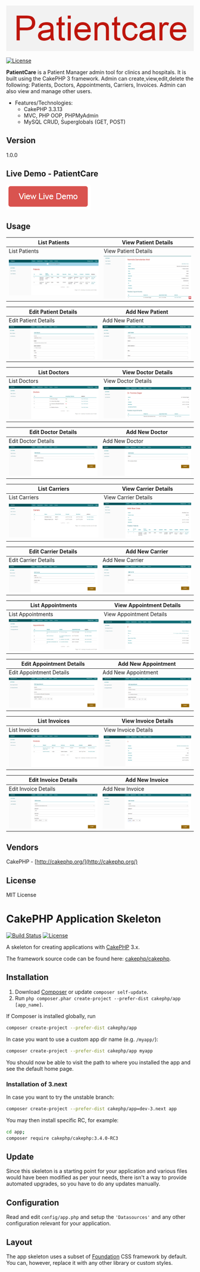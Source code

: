 <p align="center">
  <br><br>
  <img src="https://github.com/Jyotsna-Singh/PatientCare/blob/master/webroot/img/logo.PNG">
</p>

[![License](https://img.shields.io/packagist/l/cakephp/app.svg?style=flat-square)](http://jyotsnasingh.com/projects/CakePHP/PatientCare/)

**PatientCare** is a Patient Manager admin tool for clinics and hospitals. It is built using the CakePHP 3 framework. Admin can create,view,edit,delete the following: Patients, Doctors, Appointments, Carriers, Invoices. Admin can also view and manage other users.

* Features/Technologies: 
  * CakePHP 3.3.13
  * MVC, PHP OOP, PHPMyAdmin
  * MySQL CRUD, Superglobals (GET, POST)

## Version
1.0.0

## Live Demo - PatientCare
 [![alt tag](https://github.com/Jyotsna-Singh/SearchVidz-YoutubeAPI/blob/master/img/red-button.PNG)](http://jyotsnasingh.com/projects/CakePHP/PatientCare/)


## Usage

**List Patients** | **View Patient Details**
--- | ---
List Patients | View Patient Details
![alt text](https://github.com/Jyotsna-Singh/PatientCare/blob/master/webroot/img/patients.PNG)  | ![alt text](https://github.com/Jyotsna-Singh/PatientCare/blob/master/webroot/img/view-patient.PNG)

**Edit Patient Details** | **Add New Patient**
--- | --- 
Edit Patient Details | Add New Patient  
![alt text](https://github.com/Jyotsna-Singh/PatientCare/blob/master/webroot/img/edit-patient.PNG)  | ![alt text](https://github.com/Jyotsna-Singh/PatientCare/blob/master/webroot/img/add-patient.PNG) 

**List Doctors** | **View Doctor Details**
--- | ---
List Doctors | View Doctor Details
![alt text](https://github.com/Jyotsna-Singh/PatientCare/blob/master/webroot/img/doctors.PNG)  | ![alt text](https://github.com/Jyotsna-Singh/PatientCare/blob/master/webroot/img/view-doctor.PNG)

**Edit Doctor Details** | **Add New Doctor**
--- | --- 
Edit Doctor Details | Add New Doctor  
![alt text](https://github.com/Jyotsna-Singh/PatientCare/blob/master/webroot/img/edit-doctor.PNG)  | ![alt text](https://github.com/Jyotsna-Singh/PatientCare/blob/master/webroot/img/add-doctor.PNG) 

**List Carriers** | **View Carrier Details**
--- | ---
List Carriers | View Carrier Details
![alt text](https://github.com/Jyotsna-Singh/PatientCare/blob/master/webroot/img/carriers.PNG)  | ![alt text](https://github.com/Jyotsna-Singh/PatientCare/blob/master/webroot/img/view-carrier.PNG)

**Edit Carrier Details** | **Add New Carrier**
--- | --- 
Edit Carrier Details | Add New Carrier  
![alt text](https://github.com/Jyotsna-Singh/PatientCare/blob/master/webroot/img/edit-carrier.PNG)  | ![alt text](https://github.com/Jyotsna-Singh/PatientCare/blob/master/webroot/img/add-carrier.PNG) 

**List Appointments** | **View Appointment Details**
--- | ---
List Appointments | View Appointment Details
![alt text](https://github.com/Jyotsna-Singh/PatientCare/blob/master/webroot/img/appointments.PNG)  | ![alt text](https://github.com/Jyotsna-Singh/PatientCare/blob/master/webroot/img/view-appointment.PNG)

**Edit Appointment Details** | **Add New Appointment**
--- | --- 
Edit Appointment Details | Add New Appointment  
![alt text](https://github.com/Jyotsna-Singh/PatientCare/blob/master/webroot/img/edit-appointment.PNG)  | ![alt text](https://github.com/Jyotsna-Singh/PatientCare/blob/master/webroot/img/add-appointment.PNG) 

**List Invoices** | **View Invoice Details**
--- | ---
List Invoices | View Invoice Details
![alt text](https://github.com/Jyotsna-Singh/PatientCare/blob/master/webroot/img/invoices.PNG)  | ![alt text](https://github.com/Jyotsna-Singh/PatientCare/blob/master/webroot/img/view-invoice.PNG)

**Edit Invoice Details** | **Add New Invoice**
--- | --- 
Edit Invoice Details | Add New Invoice  
![alt text](https://github.com/Jyotsna-Singh/PatientCare/blob/master/webroot/img/edit-invoice.PNG)  | ![alt text](https://github.com/Jyotsna-Singh/PatientCare/blob/master/webroot/img/add-invoice.PNG) 


## Vendors
CakePHP - [http://cakephp.org/](http://cakephp.org/)  
 


## License
MIT License


# CakePHP Application Skeleton

[![Build Status](https://img.shields.io/travis/cakephp/app/master.svg?style=flat-square)](https://travis-ci.org/cakephp/app)
[![License](https://img.shields.io/packagist/l/cakephp/app.svg?style=flat-square)](https://packagist.org/packages/cakephp/app)

A skeleton for creating applications with [CakePHP](http://cakephp.org) 3.x.

The framework source code can be found here: [cakephp/cakephp](https://github.com/cakephp/cakephp).

## Installation

1. Download [Composer](http://getcomposer.org/doc/00-intro.md) or update `composer self-update`.
2. Run `php composer.phar create-project --prefer-dist cakephp/app [app_name]`.

If Composer is installed globally, run

```bash
composer create-project --prefer-dist cakephp/app
```

In case you want to use a custom app dir name (e.g. `/myapp/`):

```bash
composer create-project --prefer-dist cakephp/app myapp
```

You should now be able to visit the path to where you installed the app and see the default home page.

### Installation of 3.next

In case you want to try the unstable branch:

```bash
composer create-project --prefer-dist cakephp/app=dev-3.next app
```

You may then install specific RC, for example:

```bash
cd app;
composer require cakephp/cakephp:3.4.0-RC3
```

## Update

Since this skeleton is a starting point for your application and various files would have been modified as per your needs, there isn't a way to provide automated upgrades, so you have to do any updates manually.

## Configuration

Read and edit `config/app.php` and setup the `'Datasources'` and any other
configuration relevant for your application.

## Layout
The app skeleton uses a subset of [Foundation](http://foundation.zurb.com/) CSS framework by default. You can, however, replace it with any other library or custom styles.
